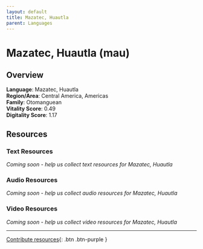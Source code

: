 ```yaml
---
layout: default
title: Mazatec, Huautla
parent: Languages
---
```


# Mazatec, Huautla (mau)

## Overview

**Language**: Mazatec, Huautla  
**Region/Area**: Central America, Americas  
**Family**: Otomanguean  
**Vitality Score**: 0.49  
**Digitality Score**: 1.17  

## Resources

### Text Resources
*Coming soon - help us collect text resources for Mazatec, Huautla*

### Audio Resources
*Coming soon - help us collect audio resources for Mazatec, Huautla*

### Video Resources
*Coming soon - help us collect video resources for Mazatec, Huautla*

---

[Contribute resources](https://fairtrain.github.io/){: .btn .btn-purple }
